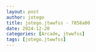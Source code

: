 ```yaml
---
layout: post
author: jotego
title: jotego.jtwwfss - 7858a00
date: 2024-12-20
categories: [Arcade, jtwwfss]
tags: [jotego.jtwwfss]
---
```


